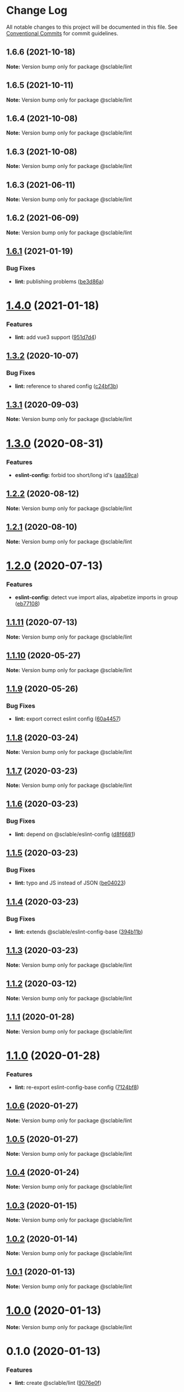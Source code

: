 # Change Log

All notable changes to this project will be documented in this file.
See [Conventional Commits](https://conventionalcommits.org) for commit guidelines.

## 1.6.6 (2021-10-18)

**Note:** Version bump only for package @sclable/lint





## 1.6.5 (2021-10-11)

**Note:** Version bump only for package @sclable/lint





## 1.6.4 (2021-10-08)

**Note:** Version bump only for package @sclable/lint





## 1.6.3 (2021-10-08)

**Note:** Version bump only for package @sclable/lint





## 1.6.3 (2021-06-11)

**Note:** Version bump only for package @sclable/lint





## 1.6.2 (2021-06-09)

**Note:** Version bump only for package @sclable/lint





## [1.6.1](https://git.sclable.com/sclable-platform/ts-monorepo/compare/@sclable/lint@1.4.0...@sclable/lint@1.6.1) (2021-01-19)


### Bug Fixes

* **lint:** publishing problems ([be3d86a](https://git.sclable.com/sclable-platform/ts-monorepo/commits/be3d86af9ded3869d4527e46330943238a51ddb2))





# [1.4.0](https://git.sclable.com/sclable-platform/ts-monorepo/compare/@sclable/lint@1.3.2...@sclable/lint@1.4.0) (2021-01-18)


### Features

* **lint:** add vue3 support ([951d7d4](https://git.sclable.com/sclable-platform/ts-monorepo/commits/951d7d4c3e5d22cfbf890c7e792cd692389e8201))





## [1.3.2](https://git.sclable.com/sclable-platform/ts-monorepo/compare/@sclable/lint@1.3.1...@sclable/lint@1.3.2) (2020-10-07)


### Bug Fixes

* **lint:** reference to shared config ([c24bf3b](https://git.sclable.com/sclable-platform/ts-monorepo/commits/c24bf3b541120540d46caf1e9fa269cda4e759f1))





## [1.3.1](https://git.sclable.com/sclable-platform/ts-monorepo/compare/@sclable/lint@1.3.0...@sclable/lint@1.3.1) (2020-09-03)

**Note:** Version bump only for package @sclable/lint





# [1.3.0](https://git.sclable.com/sclable-platform/ts-monorepo/compare/@sclable/lint@1.2.2...@sclable/lint@1.3.0) (2020-08-31)


### Features

* **eslint-config:** forbid too short/long id's ([aaa59ca](https://git.sclable.com/sclable-platform/ts-monorepo/commits/aaa59caf14b6fe8417d4c0ba4c61df74d77511aa))





## [1.2.2](https://git.sclable.com/sclable-platform/ts-monorepo/compare/@sclable/lint@1.2.1...@sclable/lint@1.2.2) (2020-08-12)

**Note:** Version bump only for package @sclable/lint





## [1.2.1](https://git.sclable.com/sclable-platform/ts-monorepo/compare/@sclable/lint@1.2.0...@sclable/lint@1.2.1) (2020-08-10)

**Note:** Version bump only for package @sclable/lint





# [1.2.0](https://git.sclable.com/sclable-platform/ts-monorepo/compare/@sclable/lint@1.1.11...@sclable/lint@1.2.0) (2020-07-13)


### Features

* **eslint-config:** detect vue import alias, alpabetize imports in group ([eb77108](https://git.sclable.com/sclable-platform/ts-monorepo/commits/eb77108a863de70387e40ce2937168148802539e))





## [1.1.11](https://git.sclable.com/sclable-platform/ts-monorepo/compare/@sclable/lint@1.1.10...@sclable/lint@1.1.11) (2020-07-13)

**Note:** Version bump only for package @sclable/lint





## [1.1.10](https://git.sclable.com/sclable-platform/ts-monorepo/compare/@sclable/lint@1.1.9...@sclable/lint@1.1.10) (2020-05-27)

**Note:** Version bump only for package @sclable/lint





## [1.1.9](https://git.sclable.com/sclable-platform/ts-monorepo/compare/@sclable/lint@1.1.8...@sclable/lint@1.1.9) (2020-05-26)


### Bug Fixes

* **lint:** export correct eslint config ([60a4457](https://git.sclable.com/sclable-platform/ts-monorepo/commits/60a4457e13676da7d803748b0fa98302358b41ee))





## [1.1.8](https://git.sclable.com/sclable-platform/ts-monorepo/compare/@sclable/lint@1.1.7...@sclable/lint@1.1.8) (2020-03-24)

**Note:** Version bump only for package @sclable/lint





## [1.1.7](https://git.sclable.com/sclable-platform/ts-monorepo/compare/@sclable/lint@1.1.6...@sclable/lint@1.1.7) (2020-03-23)

**Note:** Version bump only for package @sclable/lint





## [1.1.6](https://git.sclable.com/sclable-platform/ts-monorepo/compare/@sclable/lint@1.1.5...@sclable/lint@1.1.6) (2020-03-23)


### Bug Fixes

* **lint:** depend on @sclable/eslint-config ([d8f6681](https://git.sclable.com/sclable-platform/ts-monorepo/commits/d8f6681695da426bcef71464953abfa73cb8990c))





## [1.1.5](https://git.sclable.com/sclable-platform/ts-monorepo/compare/@sclable/lint@1.1.4...@sclable/lint@1.1.5) (2020-03-23)


### Bug Fixes

* **lint:** typo and JS instead of JSON ([be04023](https://git.sclable.com/sclable-platform/ts-monorepo/commits/be04023ef2b8a1ce3407bb1bb073a6350ab0b328))





## [1.1.4](https://git.sclable.com/sclable-platform/ts-monorepo/compare/@sclable/lint@1.1.3...@sclable/lint@1.1.4) (2020-03-23)


### Bug Fixes

* **lint:** extends @sclable/eslint-config-base ([394b11b](https://git.sclable.com/sclable-platform/ts-monorepo/commits/394b11b1fcbdf0f38f7c60508d962174b559f70c))





## [1.1.3](https://git.sclable.com/sclable-platform/ts-monorepo/compare/@sclable/lint@1.1.2...@sclable/lint@1.1.3) (2020-03-23)

**Note:** Version bump only for package @sclable/lint





## [1.1.2](https://git.sclable.com/sclable-platform/ts-monorepo/compare/@sclable/lint@1.1.1...@sclable/lint@1.1.2) (2020-03-12)

**Note:** Version bump only for package @sclable/lint





## [1.1.1](https://git.sclable.com/sclable-platform/ts-monorepo/compare/@sclable/lint@1.1.0...@sclable/lint@1.1.1) (2020-01-28)

**Note:** Version bump only for package @sclable/lint





# [1.1.0](https://git.sclable.com/sclable-platform/ts-monorepo/compare/@sclable/lint@1.0.6...@sclable/lint@1.1.0) (2020-01-28)


### Features

* **lint:** re-export eslint-config-base config ([7124bf8](https://git.sclable.com/sclable-platform/ts-monorepo/commits/7124bf831102fd7bf73454b14fa82cf1acfd17c5))





## [1.0.6](https://git.sclable.com/sclable-platform/ts-monorepo/compare/@sclable/lint@1.0.5...@sclable/lint@1.0.6) (2020-01-27)

**Note:** Version bump only for package @sclable/lint





## [1.0.5](https://git.sclable.com/sclable-platform/ts-monorepo/compare/@sclable/lint@1.0.4...@sclable/lint@1.0.5) (2020-01-27)

**Note:** Version bump only for package @sclable/lint





## [1.0.4](https://git.sclable.com/sclable-platform/ts-monorepo/compare/@sclable/lint@1.0.3...@sclable/lint@1.0.4) (2020-01-24)

**Note:** Version bump only for package @sclable/lint





## [1.0.3](https://git.sclable.com/sclable-platform/ts-monorepo/compare/@sclable/lint@1.0.2...@sclable/lint@1.0.3) (2020-01-15)

**Note:** Version bump only for package @sclable/lint





## [1.0.2](https://git.sclable.com/sclable-platform/ts-monorepo/compare/@sclable/lint@1.0.1...@sclable/lint@1.0.2) (2020-01-14)

**Note:** Version bump only for package @sclable/lint





## [1.0.1](https://git.sclable.com/sclable-platform/ts-monorepo/compare/@sclable/lint@1.0.0...@sclable/lint@1.0.1) (2020-01-13)

**Note:** Version bump only for package @sclable/lint





# [1.0.0](https://git.sclable.com/sclable-platform/ts-monorepo/compare/@sclable/lint@0.1.0...@sclable/lint@1.0.0) (2020-01-13)

**Note:** Version bump only for package @sclable/lint





# 0.1.0 (2020-01-13)


### Features

* **lint:** create @sclable/lint ([9076e0f](https://git.sclable.com/sclable-platform/ts-monorepo/commits/9076e0f88e985ffd87d27924a455418c3bc04c5b))

